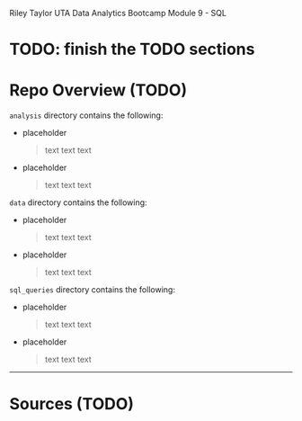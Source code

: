 Riley Taylor
UTA Data Analytics Bootcamp
Module 9 - SQL


# TODO: finish the TODO sections

# Repo Overview (TODO)

`analysis` directory contains the following:

-   placeholder
    >   text text text
-   placeholder
    >   text text text


`data` directory contains the following:

-   placeholder
    >   text text text
-   placeholder
    >   text text text

 
`sql_queries` directory contains the following:

-   placeholder
    >   text text text
-   placeholder
    >   text text text



-----------------------------

# Sources (TODO)

